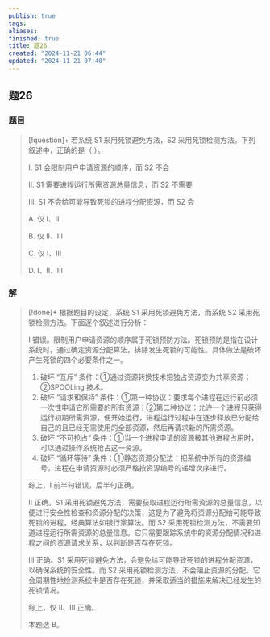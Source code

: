 ```yaml
---
publish: true
tags: 
aliases: 
finished: true
title: 题26
created: "2024-11-21 06:44"
updated: "2024-11-21 07:40"
---
```

## 题26
### 题目
> [!question]+
> 若系统 S1 采用死锁避免方法，S2 采用死锁检测方法。下列叙述中，正确的是（ ）。
> 
> Ⅰ. S1 会限制用户申请资源的顺序，而 S2 不会
> 
> Ⅱ. S1 需要进程运行所需资源总量信息，而 S2 不需要
> 
> Ⅲ. S1 不会给可能导致死锁的进程分配资源，而 S2 会
> 
> A. 仅 Ⅰ、Ⅱ
> 
> B. 仅 Ⅱ、Ⅲ
> 
> C. 仅 Ⅰ、Ⅲ
> 
> D. Ⅰ、Ⅱ、Ⅲ
### 解
> [!done]+
> 根据题目的设定，系统 S1 采用死锁避免方法，而系统 S2 采用死锁检测方法。下面逐个叙述进行分析：
> 
> Ⅰ 错误。限制用户申请资源的顺序属于死锁预防方法。死锁预防是指在设计系统时，通过确定资源分配算法，排除发生死锁的可能性。具体做法是破坏产生死锁的四个必要条件之一。
> 
> 1. 破坏 “互斥” 条件：①通过资源转换技术把独占资源变为共享资源；②SPOOLing 技术。
> 2. 破坏 “请求和保持” 条件：①第一种协议：要求每个进程在运行前必须一次性申请它所需要的所有资源；②第二种协议：允许一个进程只获得运行初期所需资源，便开始运行，进程运行过程中在逐步释放已分配给自己的且已经无需使用的全部资源，然后再请求新的所需资源。
> 3. 破坏 “不可抢占” 条件：①当一个进程申请的资源被其他进程占用时，可以通过操作系统抢占这一资源。
> 4. 破坏 “循环等待” 条件：①静态资源分配法：把系统中所有的资源编号，进程在申请资源时必须严格按资源编号的递增次序进行。
> 
> 综上，I 前半句错误，后半句正确。
> 
> II 正确。S1 采用死锁避免方法，需要获取进程运行所需资源的总量信息，以便进行安全性检查和资源分配的决策，这是为了避免将资源分配给可能导致死锁的进程，经典算法如银行家算法。而 S2 采用死锁检测方法，不需要知道进程运行所需资源的总量信息。它只需要跟踪系统中的资源分配情况和进程之间的资源请求关系，以判断是否存在死锁。
> 
> Ⅲ 正确。S1 采用死锁避免方法，会避免给可能导致死锁的进程分配资源，以确保系统的安全性。而 S2 采用死锁检测方法，不会阻止资源的分配。它会周期性地检测系统中是否存在死锁，并采取适当的措施来解决已经发生的死锁情况。
> 
> 综上，仅 Ⅱ、Ⅲ 正确。
> 
> 本题选 B。